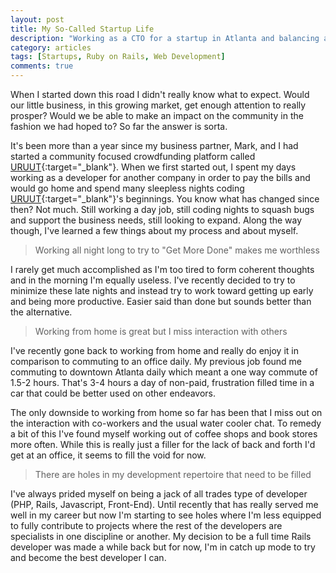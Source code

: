 ```yaml
---
layout: post
title: My So-Called Startup Life
description: "Working as a CTO for a startup in Atlanta and balancing a day job and career are tough"
category: articles
tags: [Startups, Ruby on Rails, Web Development]
comments: true  
---
```


When I started down this road I didn't really know what to expect.  Would our little business, in this growing market, get enough attention to really prosper?  Would we be able to make an impact on the community in the fashion we had hoped to? So far the answer is sorta.

It's been more than a year since my business partner, Mark, and I had started a community focused crowdfunding platform called [URUUT](http://www.uruut.com){:target="_blank"}. When we first started out, I spent my days working as a developer for another company in order to pay the bills and would go home and spend many sleepless nights coding [URUUT](http://www.uruut.com){:target="_blank"}'s beginnings.  You know what has changed since then?  Not much.  Still working a day job, still coding nights to squash bugs and support the business needs, still looking to expand. Along the way though, I've learned a few things about my process and about myself.


>Working all night long to try to "Get More Done" makes me worthless


I rarely get much accomplished as I'm too tired to form coherent thoughts and in the morning I'm equally useless. I've recently decided to try to minimize these late nights and instead try to work toward getting up early and being more productive. Easier said than done but sounds better than the alternative.

>Working from home is great but I miss interaction with others

I've recently gone back to working from home and really do enjoy it in comparison to commuting to an office daily. My previous job found me commuting to downtown Atlanta daily which meant a one way commute of 1.5-2 hours. That's 3-4 hours a day of non-paid, frustration filled time in a car that could be better used on other endeavors.

The only downside to working from home so far has been that I miss out on the interaction with co-workers and the usual water cooler chat. To remedy a bit of this I've found myself working out of coffee shops and book stores more often.  While this is really just a filler for the lack of back and forth I'd get at an office, it seems to fill the void for now.

>There are holes in my development repertoire that need to be filled

I've always prided myself on being a jack of all trades type of developer (PHP, Rails, Javascript, Front-End).  Until recently that has really served me well in my career but now I'm starting to see holes where I'm less equipped to fully contribute to projects where the rest of the developers are specialists in one discipline or another.  My decision to be a full time Rails developer was made a while back but for now, I'm in catch up mode to try and become the best developer I can.